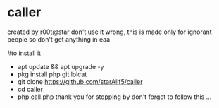 # caller
created by r00t@star
don't use it wrong, 
this is made only for ignorant people
so don't get anything in eaa

#to install it
- apt update && apt upgrade -y
- pkg install php git lolcat
- git clone https://github.com/starAlif5/caller
- cd caller
- php call.php
thank you for stopping by don't forget to follow this ...
